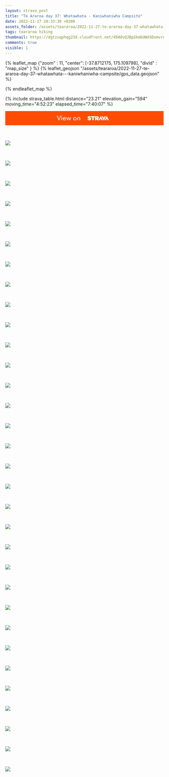 ```yaml
---
layout: strava_post
title: "Te Araroa day 37: Whatawhata - Kaniwhaniwha Campsite"
date: 2022-11-27 20:33:30 +0200
assets_folder: /assets/teararoa/2022-11-27-te-araroa-day-37-whatawhata---kaniwhaniwha-campsite
tags: teararoa hiking
thumbnail: https://dgtzuqphqg23d.cloudfront.net/45HdvQJBpSkmbUWXSDxmvrARtOZXbL2lL8KC_m8jUN4-1024x768.jpg
comments: true
visible: 1
---
```



{% leaflet_map {"zoom" : 11,
                  "center": [-37.8712175, 175.109798],
                 "divId" : "map_size" } %}
    {% leaflet_geojson "/assets/teararoa/2022-11-27-te-araroa-day-37-whatawhata---kaniwhaniwha-campsite/gps_data.geojson" %}

{% endleaflet_map %}





{% include strava_table.html distance="23.21" elevation_gain="594" moving_time="4:52:23" elapsed_time="7:40:07" %}

[![](/assets/strava.jpg)](https://www.strava.com/activities/8180777612)


<br />

![](https://dgtzuqphqg23d.cloudfront.net/45HdvQJBpSkmbUWXSDxmvrARtOZXbL2lL8KC_m8jUN4-1024x768.jpg)


<br />

![](https://dgtzuqphqg23d.cloudfront.net/8NfIGGhO5VQ-WxkrxhHme_T1i0hDFaOO3DR6ZxWVung-768x1024.jpg)


<br />

![](https://dgtzuqphqg23d.cloudfront.net/0w-HV3C_f3M6n3H7TfuJ6tcwZQO8pN8Ovb23nf-z0DU-768x1024.jpg)


<br />

![](https://dgtzuqphqg23d.cloudfront.net/B3SSsaz9LRIeXZAvemYVt6s0F8D8qfoJ2y2u835hL1U-1024x768.jpg)


<br />

![](https://dgtzuqphqg23d.cloudfront.net/WREQ062NuYDfgvhblcJbja1mFKlKRuimg4Up0ummMZw-1024x768.jpg)


<br />

![](https://dgtzuqphqg23d.cloudfront.net/4uPj7Uo8iJfRv4ICVKSOgu5R5rR9Vs_6HMraMn-B5O4-1024x768.jpg)


<br />

![](https://dgtzuqphqg23d.cloudfront.net/CAGPB0ju4LSSQ8xSKOOWzQz6b_9jxwT-2nSjGuqWcow-1024x768.jpg)


<br />

![](https://dgtzuqphqg23d.cloudfront.net/kkJ_ZWqBE7tKMYYRW9jwtKSDPptwTLh4IZ1rV2K_--E-1024x768.jpg)


<br />

![](https://dgtzuqphqg23d.cloudfront.net/yj34y3CoLciHxAn5Ea5QZ-KJQ70QqzPsBlaShbpbqAA-768x1024.jpg)


<br />

![](https://dgtzuqphqg23d.cloudfront.net/V0DaYnnaKBvbIQVsCLlAwmmYUsrl0o-zjerMEYcOXmQ-1024x768.jpg)


<br />

![](https://dgtzuqphqg23d.cloudfront.net/wS8TkscxDG4UZsivGFNungvLD3Pi5zO5yoy8ojGGCWw-1024x768.jpg)


<br />

![](https://dgtzuqphqg23d.cloudfront.net/taPXBz5BpG2su5nWx-WQE81nUEqEwXyEfOc7P8y9vWc-1024x768.jpg)


<br />

![](https://dgtzuqphqg23d.cloudfront.net/-MUcPwihJu_JHeEH63sn6WskBtWFu_-ZqyVSOJ02VbY-768x1024.jpg)


<br />

![](https://dgtzuqphqg23d.cloudfront.net/afojMv1xUfw_WznzjSsqq2slzH1esgKWIffoPIKoNb8-1024x768.jpg)


<br />

![](https://dgtzuqphqg23d.cloudfront.net/So3QqA6TB6kjgmgcxnQ8UnEevnfLVRGJaLvJPn5DP7I-768x1024.jpg)


<br />

![](https://dgtzuqphqg23d.cloudfront.net/lOd_FpA3XbCrHQnkMVUdchxNF8--LMlyxSOWnwqdBc0-1024x768.jpg)


<br />

![](https://dgtzuqphqg23d.cloudfront.net/_49AyoawQaJpNmIZKfOoO8o5GQnV5tvI56m_ul6scu0-1024x768.jpg)


<br />

![](https://dgtzuqphqg23d.cloudfront.net/_rnxh3CYxBONCvVIEiVyS_YPQ58Cj0lm6Au2EFALfy4-1024x768.jpg)


<br />

![](https://dgtzuqphqg23d.cloudfront.net/C51ZbOn8Xiu2uvJuNTxvvVpAfdpb8BY7pqC5idAlJz8-768x1024.jpg)


<br />

![](https://dgtzuqphqg23d.cloudfront.net/M8F8qqu5CLmD76qKMsGzXBX6NAkxreG71mBUpzN6ML0-1024x768.jpg)


<br />

![](https://dgtzuqphqg23d.cloudfront.net/a3fwy8aIOS1vKOaZvERcI5XonrseEaEgLLcF7UC2IFo-1024x768.jpg)


<br />

![](https://dgtzuqphqg23d.cloudfront.net/mAd8BfEYm6RKFCl6w7E0K-rsw00vUyUMvcyvbBWErqk-1024x768.jpg)


<br />

![](https://dgtzuqphqg23d.cloudfront.net/yTXuMssfgDOirN9LazHJHijTck4t5e_lT9AcbxYLm80-1024x768.jpg)


<br />

![](https://dgtzuqphqg23d.cloudfront.net/3gXQwgRn2IoAsUTUOaRthTWvOXu-3nDy_Bg8eS4UR-o-1024x768.jpg)


<br />

![](https://dgtzuqphqg23d.cloudfront.net/OxHZM8U4KjB_k9Gddzn5-eJrsBjCvy-8dIPBzej--70-1024x506.jpg)


<br />

![](https://dgtzuqphqg23d.cloudfront.net/QKzW8QVm1BNu9gsJdId1dvITqfiSbJt6JOr8_QKcYCU-1024x768.jpg)


<br />

![](https://dgtzuqphqg23d.cloudfront.net/CaFOJpYg8USCQyekcgo_InOa9EdljVxf2pG9k91Hzqk-1024x768.jpg)


<br />

![](https://dgtzuqphqg23d.cloudfront.net/IYyAni5n05wH1n8uOhWAifdDdftB2s8dBHlzcjlD8KI-1024x768.jpg)


<br />

![](https://dgtzuqphqg23d.cloudfront.net/YLwLFx8Dt-vMSE65F-USv08Bry3o2U7e4xop6McynEM-768x1024.jpg)


<br />

![](https://dgtzuqphqg23d.cloudfront.net/IXTEOnxISfAKFILWWaIro-h5TG3_WMA7LTG-qCwfojg-1024x768.jpg)


<br />

![](https://dgtzuqphqg23d.cloudfront.net/bu5q0ENLL74mtSS4tpw3mkO2QF1iYMXXaKX0-YbRcYA-768x1024.jpg)


<br />

![](https://dgtzuqphqg23d.cloudfront.net/yDPhQsUxvNot2--iclWNBVlpoHWFiVp0DwVMES0vGVo-1024x768.jpg)
